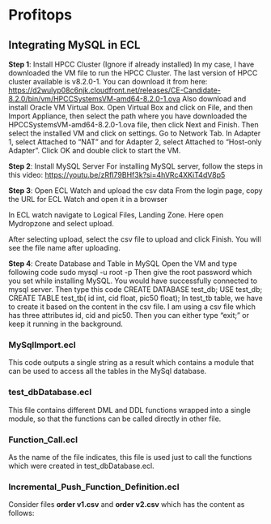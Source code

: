 # Profitops

## Integrating MySQL in ECL
**Step 1**: Install HPCC Cluster (Ignore if already installed)
In my case, I have downloaded the VM file to run the HPCC Cluster. The last version of HPCC cluster available is v8.2.0-1. You can download it from here: https://d2wulyp08c6njk.cloudfront.net/releases/CE-Candidate-8.2.0/bin/vm/HPCCSystemsVM-amd64-8.2.0-1.ova
Also download and install Oracle VM Virtual Box.
Open Virtual Box and click on File, and then Import Appliance, then select the path where you have downloaded the HPCCSystemsVM-amd64-8.2.0-1.ova file, then click Next and Finish.
Then select the installed VM and click on settings. Go to Network Tab. In Adapter 1, select Attached to “NAT” and for Adapter 2, select Attached to “Host-only Adapter”. Click OK and double click to start the VM.
 
**Step 2**: Install MySQL Server
For installing MySQL server, follow the steps in this video: https://youtu.be/zRfI79BHf3k?si=4hVRc4XKiT4dV8p5
 
**Step 3**: Open ECL Watch and upload the csv data
From the login page, copy the URL for ECL Watch and open it in a browser
 
In ECL watch navigate to Logical Files, Landing Zone. Here open Mydropzone and select upload.
   
After selecting upload, select the csv file to upload and click Finish. You will see the file name after uploading.

**Step 4**: Create Database and Table in MySQL
Open the VM and type following code
sudo mysql -u root -p
Then give the root password which you set while installing MySQL. 
You would have successfully connected to mysql server.
Then type this code
CREATE DATABASE test_db;
USE test_db;
CREATE TABLE test_tb(
id int,
cid float,
pic50 float);
In test_tb table, we have to create it based on the content in the csv file. I am using a csv file which has three attributes id, cid and pic50. 
Then you can either type “exit;” or keep it running in the background.


### MySqlImport.ecl
This code outputs a single string as a result which contains a module that can be used to access all the tables in the MySql database.

### test_dbDatabase.ecl
This file contains different DML and DDL functions wrapped into a single module, so that the functions can be called directly in other file.

### Function_Call.ecl
As the name of the file indicates, this file is used just to call the functions which were created in test_dbDatabase.ecl.

### Incremental_Push_Function_Definition.ecl
Consider files **order v1.csv** and **order v2.csv** which has the content as follows:


